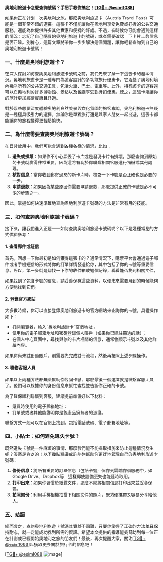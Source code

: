 **奥地利旅遊卡怎麼查詢號碼？手把手教你搞定！[[TG💪+ @esim1088](https://t.me/s/esim1088)]**

如果你正在计划一次奥地利之旅，那麼奥地利旅遊卡（Austria Travel Pass）可能是一個非常不錯的選擇。這張卡不僅能讓你在奧地利享受免費或打折的公共交通服務，還能為你提供許多其他實惠和便捷的好處。不過，有時候你可能會遇到這樣的情況：忘記了自己購買的奥地利旅遊卡的號碼，或者需要確認一下卡片上的信息是否正確。別擔心，這篇文章將帶你一步步解決這個問題，讓你輕鬆查詢到自己的奥地利旅遊卡號碼！

### 一、什麼是奥地利旅遊卡？

在深入探討如何查詢奥地利旅遊卡號碼之前，我們先來了解一下這張卡的基本情況。奥地利旅遊卡是一種專門為遊客設計的多功能旅行優惠卡，它涵蓋了奧地利境內幾乎所有的公共交通工具，包括火車、巴士、電車等。此外，持有該卡的遊客還可以在奧地利的許多博物館、景點以及餐廳享受到折扣優惠。總之，這張卡能讓你的旅行更加經濟實惠且舒適。

對於那些想要深度體驗奧地利自然美景與文化氛圍的旅客來說，奥地利旅遊卡無疑是一種極具吸引力的選擇。無論你是單獨旅行還是與家人朋友一起出遊，這張卡都能讓你的旅程變得更輕鬆愉快。

### 二、為什麼需要查詢奥地利旅遊卡號碼？

在日常使用中，我們可能會遇到各種各樣的情況，比如：

1. **遺失或損壞**：如果你不小心弄丟了卡片或是發現卡片有損壞，那麼查詢到原始的卡號就變得非常重要，因為這將有助於你聯繫相關客服進行補辦或其他處理。
2. **核對信息**：當你收到郵寄過來的新卡片時，檢查一下卡號是否正確也是必要的一步。
3. **申請退款**：如果因為某些原因你需要申請退款，那麼提供正確的卡號是必不可少的步驟之一。

因此，掌握如何快速準確地查詢奥地利旅遊卡號碼的方法是非常有用的技能。

### 三、如何查詢奥地利旅遊卡號碼？

接下來，讓我們進入正題——如何查詢奥地利旅遊卡號碼呢？以下是幾種常見的方式供你參考：

#### 1. 查看郵件或短信

首先，回想一下你最初是如何獲得這張卡的？通常情況下，購票平台會通過電子郵件或者手機短信的形式將你的訂單詳情發送給你，其中包括了你的卡號等重要信息。所以，第一步就是翻找一下你的收件箱或短信記錄，看看能否找到相關文件。

如果找到了包含卡號的信息，請妥善保存這些資料，以便未來需要用到的時候能夠方便地找到它們。

#### 2. 登錄官方網站

大多數時候，你可以直接登錄奥地利旅遊卡的官方網站來查詢你的卡號。具體操作如下：

- 打開瀏覽器，輸入“奥地利旅遊卡”官網地址；
- 使用你的電子郵箱地址和密碼登錄個人賬戶（如果你已經註冊過的話）；
- 在個人中心頁面中，尋找與你的卡片相關的信息，通常會顯示卡號以及其他詳細內容。

如果你尚未註冊過賬戶，則需要先完成註冊流程，然後再按照上述步驟操作。

#### 3. 聯絡客服人員

如果以上兩種方法都無法幫助你找回卡號，那麼最後一個選擇就是聯繫客服人員了。他們可以根據你的身份信息來幫忙查找並告訴你正確的卡號。

為了確保順利聯繫到客服，建議提前準備好以下材料：
- 購買時使用的電子郵箱地址；
- 訂單號或者其他能證明你是該產品擁有者的憑證。

聯繫方式一般可以在官網上找到，包括電話號碼、電子郵箱地址等。

### 四、小貼士：如何避免遺失卡號？

既然遺失卡號是一件麻煩的事情，那麼我們能不能採取措施來防止這種情況發生呢？答案是肯定的！以下幾點建議或許能夠幫助你更好地管理自己的奥地利旅遊卡號碼：

1. **備份信息**：將所有重要的訂單信息（包括卡號）保存到雲端存儲服務中，如Google Drive、Dropbox等，這樣即使設備丟失也能隨時取用。
2. **打印出來**：如果你習慣於紙質文件，那麼不妨將相關信息打印出來並妥善保管。
3. **拍照備份**：利用手機相機拍攝下相關文件的照片，既方便攜帶又容易分享給他人。

### 五、結語

總而言之，查詢奥地利旅遊卡號碼其實並不困難，只要你掌握了正確的方法並且保持耐心，就一定能成功找到所需的資訊。希望本文提供的指導能夠幫助到每一位正在計劃或已經開始奧地利之旅的朋友們！最後，再次提醒大家，關注[[TG💪+ @esim1088](https://t.me/s/esim1088)]以獲取更多關於旅行卡的信息吧！

[[TG💪+ @esim1088](https://t.me/s/esim1088) ![Image](https://i.postimg.cc/4NQfJmqS/Snipaste-2025-05-13-00-14-12.png)]